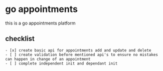 # go appointments

this is a go appointments platform

## checklist

    - [x] create basic api for appointments add and update and delete
    - [ ] create validation before mentioned api's to ensure no mistakes can happen in change of an appointment
    - [ ] complete independent init and dependant init
